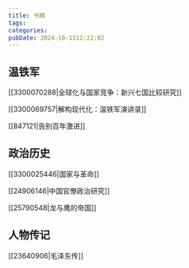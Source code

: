 ```yaml
---
title: 书摘
tags: 
categories: 
pubDate: 2024-10-1512:22:02
---
```


## 温铁军

[[3300070288|全球化与国家竞争：新兴七国比较研究]]

[[3300069757|解构现代化：温铁军演讲录]]

[[847121|告别百年激进]]


## 政治历史

[[3300025446|国家与革命]]

[[24906146|中国官僚政治研究]]

[[25790548|龙与鹰的帝国]]


## 人物传记

[[23640906|毛泽东传]]

